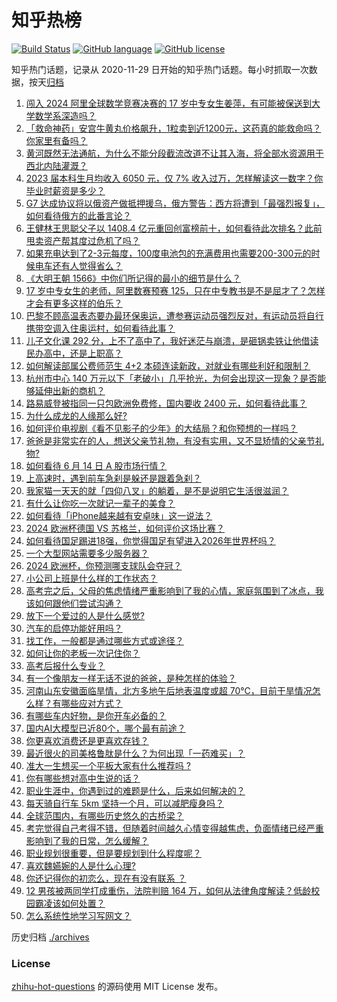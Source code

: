 # 知乎热榜
[![Build Status](https://github.com/ToWeLong/zhihu-hot-questions/workflows/CI/badge.svg)](https://github.com/ToWeLong/zhihu-hot-questions/actions)
[![GitHub language](https://img.shields.io/badge/language-golang-orange.svg)](https://golang.org/)
[![GitHub license](https://img.shields.io/github/license/ToWeLong/zhihu-hot-questions)](https://github.com/ToWeLong/zhihu-hot-questions/blob/main/LICENSE)

知乎热门话题，记录从 2020-11-29 日开始的知乎热门话题。每小时抓取一次数据，按天[归档](./archives)

<!-- BEGIN -->

1. [闯入 2024 阿里全球数学竞赛决赛的 17 岁中专女生姜萍，有可能被保送到大学数学系深造吗？](https://www.zhihu.com/question/658830623)
1. [「救命神药」安宫牛黄丸价格飙升，1粒卖到近1200元，这药真的能救命吗？你家里有备吗？](https://www.zhihu.com/question/658814427)
1. [黄河既然无法通航，为什么不能分段截流改道不让其入海，将全部水资源用于西北内陆灌溉？](https://www.zhihu.com/question/657742896)
1. [2023 届本科生月均收入 6050 元，仅 7% 收入过万，怎样解读这一数字？你毕业时薪资是多少？](https://www.zhihu.com/question/658834118)
1. [G7 达成协议将以俄资产做抵押援乌，俄方警告：西方将遭到「最强烈报复」，如何看待俄方的此番言论？](https://www.zhihu.com/question/658877867)
1. [王健林王思聪父子以 1408.4 亿元重回创富榜前十，如何看待此次排名？此前甩卖资产帮其度过危机了吗？](https://www.zhihu.com/question/658817286)
1. [如果充电达到了2-3元每度，100度电池包的充满费用也需要200-300元的时候电车还有人觉得省么？](https://www.zhihu.com/question/658392561)
1. [《大明王朝 1566》中你们所记得的最小的细节是什么？](https://www.zhihu.com/question/603826224)
1. [17 岁中专女生的老师，阿里数赛预赛 125，只在中专教书是不是屈才了？怎样才会有更多这样的伯乐？](https://www.zhihu.com/question/658842271)
1. [巴黎不顾高温表态要办最环保奥运，遭参赛运动员强烈反对，有运动员将自行携带空调入住奥运村，如何看待此事？](https://www.zhihu.com/question/658808045)
1. [儿子文化课 292 分，上不了高中了，我好迷茫与崩溃，是砸锅卖铁让他借读民办高中，还是上职高？](https://www.zhihu.com/question/656486083)
1. [如何解读部属公费师范生 4+2 本硕连读新政，对就业有哪些利好和限制？](https://www.zhihu.com/question/658848301)
1. [杭州市中心 140 万元以下「老破小」几乎抢光，为何会出现这一现象？是否能够延伸出新的商机？](https://www.zhihu.com/question/658812835)
1. [路易威登被指同一只包欧洲免费修，国内要收 2400 元，如何看待此事？](https://www.zhihu.com/question/658843262)
1. [为什么成龙的人缘那么好?](https://www.zhihu.com/question/395061726)
1. [如何评价电视剧《看不见影子的少年》的大结局？和你预想的一样吗？](https://www.zhihu.com/question/658833325)
1. [爸爸是非常实在的人，想送父亲节礼物，有没有实用，又不显矫情的父亲节礼物?](https://www.zhihu.com/question/31356015)
1. [如何看待 6 月 14 日 A 股市场行情？](https://www.zhihu.com/question/658872894)
1. [上高速时，遇到前车急刹是躲还是跟着急刹？](https://www.zhihu.com/question/657857188)
1. [我家猫一天天的就「四仰八叉」的躺着，是不是说明它生活很滋润？](https://www.zhihu.com/question/658625644)
1. [有什么让你吃一次就记一辈子的美食？](https://www.zhihu.com/question/442763529)
1. [如何看待「iPhone越来越有安卓味」这一说法？](https://www.zhihu.com/question/658672112)
1. [2024 欧洲杯德国 VS 苏格兰，如何评价这场比赛？](https://www.zhihu.com/question/658743517)
1. [如何看待国足踢进18强，你觉得国足有望进入2026年世界杯吗？](https://www.zhihu.com/question/658728806)
1. [一个大型网站需要多少服务器？](https://www.zhihu.com/question/27641736)
1. [2024 欧洲杯，你预测哪支球队会夺冠？](https://www.zhihu.com/question/656342142)
1. [小公司上班是什么样的工作状态？](https://www.zhihu.com/question/658116228)
1. [高考完之后，父母的焦虑情绪严重影响到了我的心情，家庭氛围到了冰点，我该如何跟他们尝试沟通？](https://www.zhihu.com/question/658169316)
1. [放下一个爱过的人是什么感觉?](https://www.zhihu.com/question/658430032)
1. [汽车的启停功能好用吗？](https://www.zhihu.com/question/656782469)
1. [找工作，一般都是通过哪些方式或途径？](https://www.zhihu.com/question/658569869)
1. [如何让你的老板一次记住你？](https://www.zhihu.com/question/657650871)
1. [高考后报什么专业？](https://www.zhihu.com/question/658273082)
1. [有一个像朋友一样无话不说的爸爸，是种怎样的体验？](https://www.zhihu.com/question/658619262)
1. [河南山东安徽面临旱情，北方多地午后地表温度或超 70℃，目前干旱情况怎么样？有哪些应对方式？](https://www.zhihu.com/question/658793131)
1. [有哪些车内好物，是你开车必备的？](https://www.zhihu.com/question/657826117)
1. [国内AI大模型已近80个，哪个最有前途？](https://www.zhihu.com/question/608763410)
1. [你更喜欢消费还是更喜欢存钱？](https://www.zhihu.com/question/658571176)
1. [最近很⽕的司美格鲁肽是什么？为何出现「⼀药难买」？](https://www.zhihu.com/question/655495463)
1. [准大一生想买一个平板大家有什么推荐吗               ?](https://www.zhihu.com/question/658433780)
1. [你有哪些想对高中生说的话？](https://www.zhihu.com/question/297376846)
1. [职业生涯中，你遇到过的难题是什么，后来如何解决的？](https://www.zhihu.com/question/658569332)
1. [每天骑自行车 5km 坚持一个月，可以减肥瘦身吗？](https://www.zhihu.com/question/658575449)
1. [全球范围内，有哪些历史悠久的古桥梁？](https://www.zhihu.com/question/658208619)
1. [考完觉得自己考得不错，但随着时间越久心情变得越焦虑，负面情绪已经严重影响到了我的日常，怎么缓解？](https://www.zhihu.com/question/658169322)
1. [职业规划很重要，但是要规划到什么程度呢？](https://www.zhihu.com/question/657549192)
1. [喜欢魏嬿婉的人是什么心理?](https://www.zhihu.com/question/655342965)
1. [你还记得你的初恋么，现在有没有联系 ？](https://www.zhihu.com/question/656708269)
1. [12 男孩被两同学打成重伤，法院判赔 164 万，如何从法律角度解读？低龄校园霸凌该如何处置？](https://www.zhihu.com/question/658733788)
1. [怎么系统性地学习写网文？](https://www.zhihu.com/question/657302046)

<!-- END -->

历史归档 [./archives](./archives)


### License
[zhihu-hot-questions](https://github.com/towelong/zhihu-hot-questions) 的源码使用 MIT License 发布。